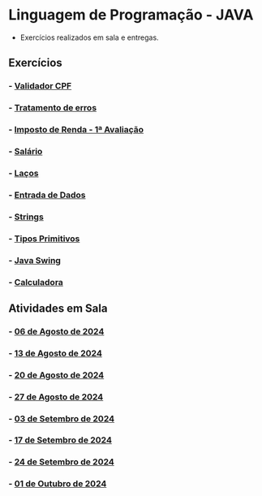 # Linguagem de Programação - JAVA

* Exercícios realizados em sala e entregas.

## Exercícios

### - [Validador CPF](https://github.com/claudiohpo/Fatec_ADS/tree/main/Java/Exerc%C3%ADcios/Validador_CPF)

### - [Tratamento de erros](https://github.com/claudiohpo/Fatec_ADS/tree/main/Java/Exerc%C3%ADcios/Tratamento%20de%20Erros)

### - [Imposto de Renda - 1ª Avaliação](https://github.com/claudiohpo/Fatec_ADS/tree/main/Java/Exerc%C3%ADcios/Avaliação%201)

### - [Salário](https://github.com/claudiohpo/Fatec_ADS/tree/main/Java/Exerc%C3%ADcios/Salário)

### - [Laços](https://github.com/claudiohpo/Fatec_ADS/tree/main/Java/Exerc%C3%ADcios/Exercícios%20Laços)

### - [Entrada de Dados](https://github.com/claudiohpo/Fatec_ADS/tree/main/Java/Exerc%C3%ADcios/Atividades%20de%20Teclado)

### - [Strings](https://github.com/claudiohpo/Fatec_ADS/tree/main/Java/Exerc%C3%ADcios/Strings)

### - [Tipos Primitivos](https://github.com/claudiohpo/Fatec_ADS/tree/main/Java/Exerc%C3%ADcios/Tipos%20Primitivos)

### - [Java Swing](https://github.com/claudiohpo/Fatec_ADS/tree/main/Java/Exerc%C3%ADcios/Swing)

### - [Calculadora](https://github.com/claudiohpo/Fatec_ADS/tree/main/Java/Exerc%C3%ADcios/>>>>Completar<<<)





## Atividades em Sala

### - [06 de Agosto de 2024](https://github.com/claudiohpo/Fatec_ADS/tree/main/Java/Atividades%20em%20Sala/Aulas/Aula%2006-08-2024)

### - [13 de Agosto de 2024](https://github.com/claudiohpo/Fatec_ADS/tree/main/Java/Atividades%20em%20Sala/Aulas/Aula%2013-08-2024)

### - [20 de Agosto de 2024](https://github.com/claudiohpo/Fatec_ADS/tree/main/Java/Atividades%20em%20Sala/Aulas/Aula%2020-08-2024)

### - [27 de Agosto de 2024](https://github.com/claudiohpo/Fatec_ADS/tree/main/Java/Atividades%20em%20Sala/Aulas/Aula%2027-08-2024)

### - [03 de Setembro de 2024](https://github.com/claudiohpo/Fatec_ADS/tree/main/Java/Atividades%20em%20Sala/Aulas/Aula%2009-09-2024)

### - [17 de Setembro de 2024](https://github.com/claudiohpo/Fatec_ADS/tree/main/Java/Atividades%20em%20Sala/Aulas/Aula%2017-09-2024)

### - [24 de Setembro de 2024](https://github.com/claudiohpo/Fatec_ADS/tree/main/Java/Atividades%20em%20Sala/Aulas/Aula%2024-09-2024)

### - [01 de Outubro de 2024](https://github.com/claudiohpo/Fatec_ADS/tree/main/Java/Atividades%20em%20Sala/Aulas/Aula%2001-10-2024)